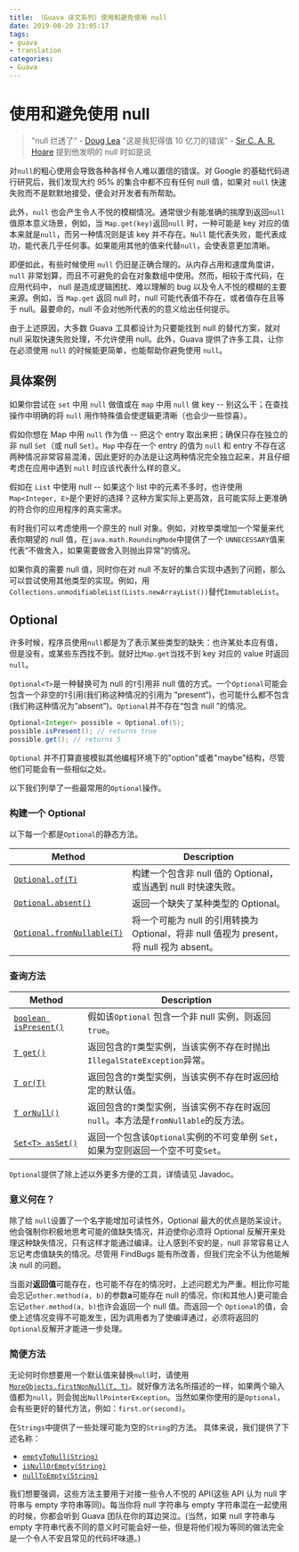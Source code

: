 ```yaml
---
title: （Guava 译文系列）使用和避免使用 null
date: 2019-08-20 23:05:17
tags:
- guava
- translation
categories:
- Guava
---
```


# 使用和避免使用 null
> "null 烂透了“ - [Doug Lea](http://en.wikipedia.org/wiki/Doug_Lea)
> "这是我犯得值 10 亿刀的错误" - [Sir C. A. R. Hoare](http://en.wikipedia.org/wiki/C._A._R._Hoare) 提到他发明的 null 时如是说

对`null`的粗心使用会导致各种各样令人难以置信的错误。对 Google 的基础代码进行研究后，我们发现大约 95% 的集合中都不应有任何 null 值，如果对 `null` 快速失败而不是默默地接受，便会对开发者有所帮助。

此外，`null` 也会产生令人不悦的模糊情况。通常很少有能准确的揣摩到返回`null`值原本意义场景，例如，当 `Map.get(key)`返回`null` 时，一种可能是 key 对应的值本来就是`null`，而另一种情况则是该 key 并不存在。`Null` 能代表失败，能代表成功，能代表几乎任何事。如果能用其他的值来代替`null`，会使表意更加清晰。

即便如此，有些时候使用 `null` 仍旧是正确合理的。从内存占用和速度角度讲，`null` 非常划算，而且不可避免的会在对象数组中使用。然而，相较于库代码，在应用代码中， null 是造成逻辑困扰、难以理解的 bug 以及令人不悦的模糊的主要来源。例如，当 `Map.get` 返回 null 时，null 可能代表值不存在，或者值存在且等于 null。最要命的，null 不会对他所代表的的意义给出任何提示。

由于上述原因，大多数 Guava 工具都设计为只要能找到 null 的替代方案，就对 null 采取快速失败处理，不允许使用 null。此外，Guava 提供了许多工具，让你在必须使用 `null` 的时候能更简单，也能帮助你避免使用 `null`。

<!-- more -->

## 具体案例

如果你尝试在 `set` 中用 `null` 做值或在 `map` 中用 `null` 做 key -- 别这么干；在查找操作中明确的将 `null` 用作特殊值会使逻辑更清晰（也会少一些惊喜）。

假如你想在 Map 中用 `null` 作为值 -- 把这个 entry 取出来把；确保只存在独立的非 null `Set`（或 null `Set`）。`Map` 中存在一个 entry 的值为 `null` 和 entry 不存在这两种情况非常容易混淆，因此更好的办法是让这两种情况完全独立起来，并且仔细考虑在应用中遇到 `null` 时应该代表什么样的意义。

假如在 `List` 中使用 null -- 如果这个 list 中的元素不多时，也许使用 `Map<Integer, E>`是个更好的选择？这种方案实际上更高效，且可能实际上更准确的符合你的应用程序的真实需求。

有时我们可以考虑使用一个原生的 null 对象。例如，对枚举类增加一个常量来代表你期望的 null 值，在`java.math.RoundingMode`中提供了一个 `UNNECESSARY`值来代表“不做舍入，如果需要做舍入则抛出异常”的情况。

如果你真的需要 null 值，同时你在对 null 不友好的集合实现中遇到了问题，那么可以尝试使用其他类型的实现。例如，用`Collections.unmodifiableList(Lists.newArrayList())`替代`ImmutableList`。

## Optional
许多时候，程序员使用`null`都是为了表示某些类型的缺失：也许某处本应有值，但是没有，或某些东西找不到。就好比`Map.get`当找不到 key 对应的 value 时返回 `null`。

`Optional<T>`是一种替换可为 null 的`T`引用非 null 值的方式。一个`Optional`可能会包含一个非空的`T`引用(我们称这种情况的引用为 ”present“)，也可能什么都不包含(我们称这种情况为”absent”)。`Optional`并不存在“包含 null ”的情况。

```java
Optional<Integer> possible = Optional.of(5);
possible.isPresent(); // returns true
possible.get(); // returns 5
```

`Optional` 并不打算直接模拟其他编程环境下的"option"或者"maybe"结构，尽管他们可能会有一些相似之处。

以下我们列举了一些最常用的`Optional`操作。

### 构建一个 Optional
以下每一个都是`Optional`的静态方法。

Method | Description
---|---
[`Optional.of(T)`](http://google.github.io/guava/releases/snapshot/api/docs/com/google/common/base/Optional.html#of-T-) | 构建一个包含非 null 值的 Optional，或当遇到 null 时快速失败。
[`Optional.absent()`](http://google.github.io/guava/releases/snapshot/api/docs/com/google/common/base/Optional.html#absent--) | 返回一个缺失了某种类型的 Optional。
[`Optional.fromNullable(T)`](http://google.github.io/guava/releases/snapshot/api/docs/com/google/common/base/Optional.html#fromNullable-T-) | 将一个可能为 null 的引用转换为 Optional，将非 null 值视为 present，将 null 视为 absent。

### 查询方法

Method | Description
---|---
[`boolean isPresent()`](http://google.github.io/guava/releases/snapshot/api/docs/com/google/common/base/Optional.html#isPresent--) | 假如该`Optional` 包含一个非 null 实例，则返回 `true`。
[`T get()`](http://google.github.io/guava/releases/snapshot/api/docs/com/google/common/base/Optional.html#get--) | 返回包含的`T`类型实例，当该实例不存在时抛出`IllegalStateException`异常。
[`T or(T)`](http://google.github.io/guava/releases/snapshot/api/docs/com/google/common/base/Optional.html#or-T-) | 返回包含的`T`类型实例，当该实例不存在时返回给定的默认值。
[`T orNull()`](http://google.github.io/guava/releases/snapshot/api/docs/com/google/common/base/Optional.html#orNull--) | 返回包含的`T`类型实例，当该实例不存在时返回`null`。本方法是`fromNullable`的反方法。
[`Set<T> asSet()`](http://google.github.io/guava/releases/snapshot/api/docs/com/google/common/base/Optional.html#asSet--) | 返回一个包含该`Optional`实例的不可变单例 `Set`，如果为空则返回一个空不可变`Set`。

`Optional`提供了除上述以外更多方便的工具，详情请见 Javadoc。

### 意义何在？
除了给 `null`设置了一个名字能增加可读性外，Optional 最大的优点是防呆设计。他会强制你积极地思考可能的值缺失情况，并迫使你必须将 Optional 反解开来处理这种缺失情况，只有这样才能通过编译。让人感到不安的是，null 非常容易让人忘记考虑值缺失的情况。尽管用 FindBugs 能有所改善，但我们完全不认为他能解决 null 的问题。

当面对**返回值**可能存在，也可能不存在的情况时，上述问题尤为严重。相比你可能会忘记`other.method(a, b)`的参数**a**可能存在 null 的情况，你(和其他人)更可能会忘记`other.method(a, b)`也许会返回一个 null 值。而返回一个 `Optional`的值，会使上述情况变得不可能发生，因为调用者为了使编译通过，必须将返回的`Optional`反解开才能进一步处理。

### 简便方法
无论何时你想要用一个默认值来替换`null`时，请使用[`MoreObjects.firstNonNull(T, T)`](http://google.github.io/guava/releases/snapshot/api/docs/com/google/common/base/MoreObjects.html#firstNonNull-T-T-)。就好像方法名所描述的一样，如果两个输入值都为`null`，则会抛出`NullPointerException`。当然如果你使用的是`Optional`，会有些更好的替代方法，例如：`first.or(second)`。

在`Strings`中提供了一些处理可能为空的`String`的方法。
具体来说，我们提供了下述名称：
- [`emptyToNull(String)`](http://google.github.io/guava/releases/snapshot/api/docs/com/google/common/base/Strings.html#emptyToNull-java.lang.String-)
- [`isNullOrEmpty(String)`](http://google.github.io/guava/releases/snapshot/api/docs/com/google/common/base/Strings.html#isNullOrEmpty-java.lang.String-)
- [`nullToEmpty(String)`](http://google.github.io/guava/releases/snapshot/api/docs/com/google/common/base/Strings.html#nullToEmpty-java.lang.String-)

我们想要强调，这些方法主要用于对接一些令人不悦的 API(这些 API 认为 null 字符串与 empty 字符串等同)。每当你将 null 字符串与 empty 字符串混在一起使用的时候，你都会听到 Guava 团队在你的耳边哭泣。(当然，如果 null 字符串与 empty 字符串代表不同的意义时可能会好一些，但是将他们视为等同的做法完全是一个令人不安且常见的代码坏味道。)